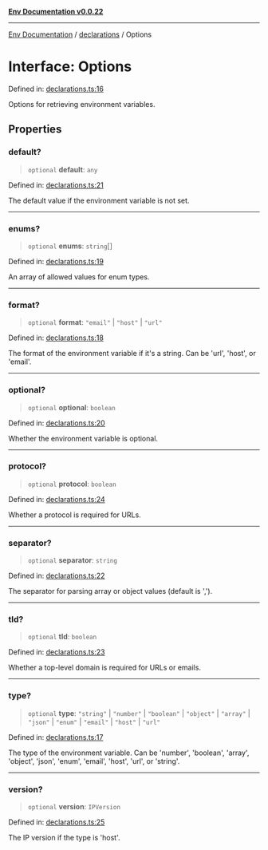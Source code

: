 [**Env Documentation v0.0.22**](../../README.md)

***

[Env Documentation](../../modules.md) / [declarations](../README.md) / Options

# Interface: Options

Defined in: [declarations.ts:16](https://github.com/stonemjs/env/blob/f87a794c17b46b9f32ee1b61a8ff3fab1da12f18/src/declarations.ts#L16)

Options for retrieving environment variables.

## Properties

### default?

> `optional` **default**: `any`

Defined in: [declarations.ts:21](https://github.com/stonemjs/env/blob/f87a794c17b46b9f32ee1b61a8ff3fab1da12f18/src/declarations.ts#L21)

The default value if the environment variable is not set.

***

### enums?

> `optional` **enums**: `string`[]

Defined in: [declarations.ts:19](https://github.com/stonemjs/env/blob/f87a794c17b46b9f32ee1b61a8ff3fab1da12f18/src/declarations.ts#L19)

An array of allowed values for enum types.

***

### format?

> `optional` **format**: `"email"` \| `"host"` \| `"url"`

Defined in: [declarations.ts:18](https://github.com/stonemjs/env/blob/f87a794c17b46b9f32ee1b61a8ff3fab1da12f18/src/declarations.ts#L18)

The format of the environment variable if it's a string. Can be 'url', 'host', or 'email'.

***

### optional?

> `optional` **optional**: `boolean`

Defined in: [declarations.ts:20](https://github.com/stonemjs/env/blob/f87a794c17b46b9f32ee1b61a8ff3fab1da12f18/src/declarations.ts#L20)

Whether the environment variable is optional.

***

### protocol?

> `optional` **protocol**: `boolean`

Defined in: [declarations.ts:24](https://github.com/stonemjs/env/blob/f87a794c17b46b9f32ee1b61a8ff3fab1da12f18/src/declarations.ts#L24)

Whether a protocol is required for URLs.

***

### separator?

> `optional` **separator**: `string`

Defined in: [declarations.ts:22](https://github.com/stonemjs/env/blob/f87a794c17b46b9f32ee1b61a8ff3fab1da12f18/src/declarations.ts#L22)

The separator for parsing array or object values (default is ',').

***

### tld?

> `optional` **tld**: `boolean`

Defined in: [declarations.ts:23](https://github.com/stonemjs/env/blob/f87a794c17b46b9f32ee1b61a8ff3fab1da12f18/src/declarations.ts#L23)

Whether a top-level domain is required for URLs or emails.

***

### type?

> `optional` **type**: `"string"` \| `"number"` \| `"boolean"` \| `"object"` \| `"array"` \| `"json"` \| `"enum"` \| `"email"` \| `"host"` \| `"url"`

Defined in: [declarations.ts:17](https://github.com/stonemjs/env/blob/f87a794c17b46b9f32ee1b61a8ff3fab1da12f18/src/declarations.ts#L17)

The type of the environment variable. Can be 'number', 'boolean', 'array', 'object', 'json', 'enum', 'email', 'host', 'url', or 'string'.

***

### version?

> `optional` **version**: `IPVersion`

Defined in: [declarations.ts:25](https://github.com/stonemjs/env/blob/f87a794c17b46b9f32ee1b61a8ff3fab1da12f18/src/declarations.ts#L25)

The IP version if the type is 'host'.
